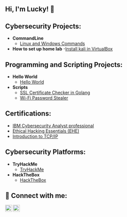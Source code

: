 ## Hi, I'm Lucky! 👋 

  
## Cybersecurity Projects:

- **CommandLine**
  - [Linux and Windows Commands](https://github.com/cyberthirty/Secure-Command-Line-Toolbox/blob/main/Secure%20Command%20Line%20Toolbox.md)
- **How to set up home lab**
  -[Install kali in VirtualBox](https://cyberthirty.github.io/installingkali.html) 

## Programming and Scripting Projects:

- **Hello World**
  - [Hello World](https://github.com/cyberthirty/Hello-World)
- **Scripts**
  - [SSL Certificate Checker in Golang](https://github.com/cyberthirty/SSL-Certificate-Checker)
  - [Wi-Fi Password Stealer](https://github.com/cyberthirty/Password-stealer)

## Certifications:

- [IBM Cybersecurity Analyst professional](https://www.credly.com/badges/38fd0f82-7511-4864-8e00-4788ec814e17/linked_in_profile?trk=public_profile_see-credential)
- [Ethical Hacking Essentials (EHE)](https://coursera.org/verify/SX564QHSGSKL?trk=public_profile_see-credential)
- [Introduction to TCP/IP](https://coursera.org/verify/AE4UCM7S3EZY?trk=public_profile_see-credential)


## Cybersecurity Platforms: 

- <b>TryHackMe</b>
  - [TryHackMe](https://tryhackme.com/p/cyber30)
- <b>HackTheBox</b>
  - [HackTheBox](https://app.hackthebox.com/profile/1751803)

## 🤳 Connect with me:

[<img align="left" alt="cyberthirty30 | Twitter" width="22px" src="https://cdn.jsdelivr.net/npm/simple-icons@v3/icons/twitter.svg" />][twitter]
[<img align="left" alt="Cyber30 | LinkedIn" width="22px" src="https://cdn.jsdelivr.net/npm/simple-icons@v3/icons/linkedin.svg" />][linkedin]

[twitter]: https://twitter.com/cyberthirty30
[linkedin]: https://linkedin.com/in/cyber30

<!--
**cyberthirty/cyberthirty** is a ✨ _special_ ✨ repository because its `README.md` (this file) appears on your GitHub profile.

Here are some ideas to get you started:

- 🔭 I’m currently working on ...
- 🌱 I’m currently learning ...
- 👯 I’m looking to collaborate on ...
- 🤔 I’m looking for help with ...
- 💬 Ask me about ...
- 📫 How to reach me: ...
- 😄 Pronouns: ...
- ⚡ Fun fact: ...
-->
